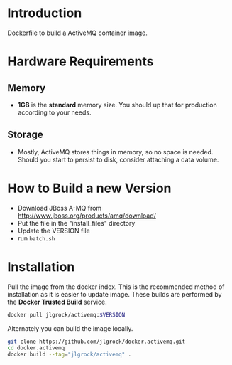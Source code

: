 # Introduction

Dockerfile to build a ActiveMQ container image.

# Hardware Requirements

## Memory

- **1GB** is the **standard** memory size. You should up that for production according to your needs.

## Storage

- Mostly, ActiveMQ stores things in memory, so no space is needed.  Should you start to persist to disk, consider attaching a data volume.

# How to Build a new Version

* Download JBoss A-MQ from http://www.jboss.org/products/amq/download/
* Put the file in the "install_files" directory
* Update the VERSION file
* run `batch.sh`

# Installation

Pull the image from the docker index. This is the recommended method of installation as it is easier to update image. These builds are performed by the **Docker Trusted Build** service.

```bash
docker pull jlgrock/activemq:$VERSION
```

Alternately you can build the image locally.

```bash
git clone https://github.com/jlgrock/docker.activemq.git
cd docker.activemq
docker build --tag="jlgrock/activemq" .
```